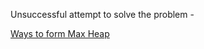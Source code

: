 Unsuccessful attempt to solve the problem - 

[Ways to form Max Heap](https://www.interviewbit.com/problems/ways-to-form-max-heap/)
